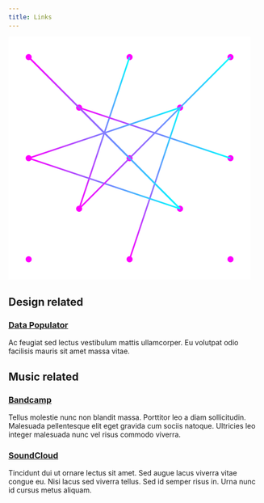```yaml
---
title: Links
---
```

<img src="./assets/links.svg" />

## Design related

### [Data Populator](https://www.datapopulator.com)
Ac feugiat sed lectus vestibulum mattis ullamcorper. Eu volutpat odio facilisis mauris sit amet massa vitae. 

## Music related

### [Bandcamp](https://nitrada.bandcamp.com)
Tellus molestie nunc non blandit massa. Porttitor leo a diam sollicitudin. Malesuada pellentesque elit eget gravida cum sociis natoque. Ultricies leo integer malesuada nunc vel risus commodo viverra.

### [SoundCloud](https://www.datapopulator.com)
Tincidunt dui ut ornare lectus sit amet. Sed augue lacus viverra vitae congue eu. Nisi lacus sed viverra tellus. Sed id semper risus in. Urna nunc id cursus metus aliquam.
